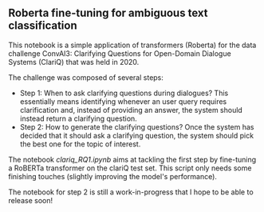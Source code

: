 ## Roberta fine-tuning for ambiguous text classification 

This notebook is a simple application of transformers (Roberta) for the data challenge ConvAI3: Clarifying Questions for Open-Domain Dialogue Systems (ClariQ) that was held in 2020. 

The challenge was composed of several steps: 
- Step 1: When to ask clarifying questions during dialogues? 
This essentially means identifying whenever an user query requires clarification and, instead of providing an answer, the system should instead return a clarifying question.
- Step 2: How to generate the clarifying questions? 
Once the system has decided that it should ask a clarifying question, the system should pick the best one for the topic of interest.

The notebook *clariq_RQ1.ipynb* aims at tackling the first step by fine-tuning a RoBERTa transformer on the clariQ test set. This script only needs some finishing touches (slightly improving the model's performance).

The notebook for step 2 is still a work-in-progress that I hope to be able to release soon! 
